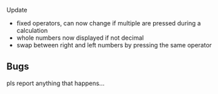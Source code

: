Update
- fixed operators, can now change  if multiple are pressed during a calculation
- whole numbers now displayed if not decimal
- swap between right and left numbers by pressing the same operator

Bugs
- 

pls report anything that happens...
